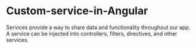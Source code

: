 # Custom-service-in-Angular
Services provide a way to share data and functionality throughout our app. A service can be injected into controllers, filters, directives, and other services.
